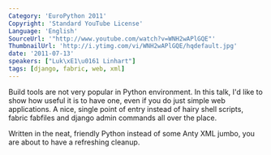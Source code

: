 ```yaml
---
Category: 'EuroPython 2011'
Copyright: 'Standard YouTube License'
Language: 'English'
SourceUrl: '"http://www.youtube.com/watch?v=WNH2wAPlGQE"'
ThumbnailUrl: 'http://i.ytimg.com/vi/WNH2wAPlGQE/hqdefault.jpg'
date: '2011-07-13'
speakers: ["Luk\xE1\u0161 Linhart"]
tags: [django, fabric, web, xml]
---
```

Build tools are not very popular in Python environment. In this talk, I'd like
to show how useful it is to have one, even if you do just simple web
applications. A nice, single point of entry instead of hairy shell scripts,
fabric fabfiles and django admin commands all over the place.

Written in the neat, friendly Python instead of some Anty XML jumbo, you are
about to have a refreshing cleanup.

